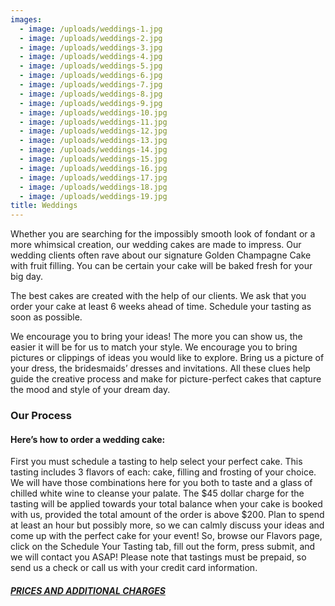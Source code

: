 ```yaml
---
images:
  - image: /uploads/weddings-1.jpg
  - image: /uploads/weddings-2.jpg
  - image: /uploads/weddings-3.jpg
  - image: /uploads/weddings-4.jpg
  - image: /uploads/weddings-5.jpg
  - image: /uploads/weddings-6.jpg
  - image: /uploads/weddings-7.jpg
  - image: /uploads/weddings-8.jpg
  - image: /uploads/weddings-9.jpg
  - image: /uploads/weddings-10.jpg
  - image: /uploads/weddings-11.jpg
  - image: /uploads/weddings-12.jpg
  - image: /uploads/weddings-13.jpg
  - image: /uploads/weddings-14.jpg
  - image: /uploads/weddings-15.jpg
  - image: /uploads/weddings-16.jpg
  - image: /uploads/weddings-17.jpg
  - image: /uploads/weddings-18.jpg
  - image: /uploads/weddings-19.jpg
title: Weddings
---
```


Whether you are searching for the impossibly smooth look of fondant or a more whimsical creation, our wedding cakes are made to impress. Our wedding clients often rave about our signature Golden Champagne Cake with fruit filling. You can be certain your cake will be baked fresh for your big day.

The best cakes are created with the help of our clients. We ask that you order your cake at least 6 weeks ahead of time. Schedule your tasting as soon as possible.

We encourage you to bring your ideas! The more you can show us, the easier it will be for us to match your style. We encourage you to bring pictures or clippings of ideas you would like to explore. Bring us a picture of your dress, the bridesmaids’ dresses and invitations. All these clues help guide the creative process and make for picture-perfect cakes that capture the mood and style of your dream day.

### Our Process

#### Here’s how to order a wedding cake:

First you must schedule a tasting to help select your perfect cake. This tasting includes 3 flavors of each: cake, filling and frosting of your choice. We will have those combinations here for you both to taste and a glass of chilled white wine to cleanse your palate. The $45 dollar charge for the tasting will be applied towards your total balance when your cake is booked with us, provided the total amount of the order is above $200. Plan to spend at least an hour but possibly more, so we can calmly discuss your ideas and come up with the perfect cake for your event! So, browse our Flavors page, click on the Schedule Your Tasting tab, fill out the form, press submit, and we will contact you ASAP! Please note that tastings must be prepaid, so send us a check or call us with your credit card information.

##### [PRICES AND ADDITIONAL CHARGES](https://cakeelizabeth.com/cake-pricing)

